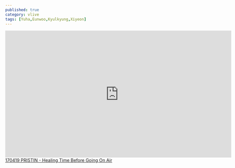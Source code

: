 ```yaml
---
published: true
category: vlive
tags: [Yuha,Eunwoo,Kyulkyung,Xiyeon]
---
```

<iframe src="http://www.vlive.tv/embed/16891" frameborder="no" scrolling="no" marginwidth="0" marginheight="0" WIDTH="720" HEIGHT="405" allowfullscreen></iframe><br /><a href="" target="_blank">170419 PRISTIN - Healing Time Before Going On Air</a>